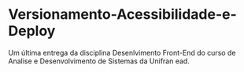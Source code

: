 # Versionamento-Acessibilidade-e-Deploy
Um última entrega da disciplina Desenlvimento Front-End do curso de Analise e Desenvolvimento de Sistemas da Unifran ead.
